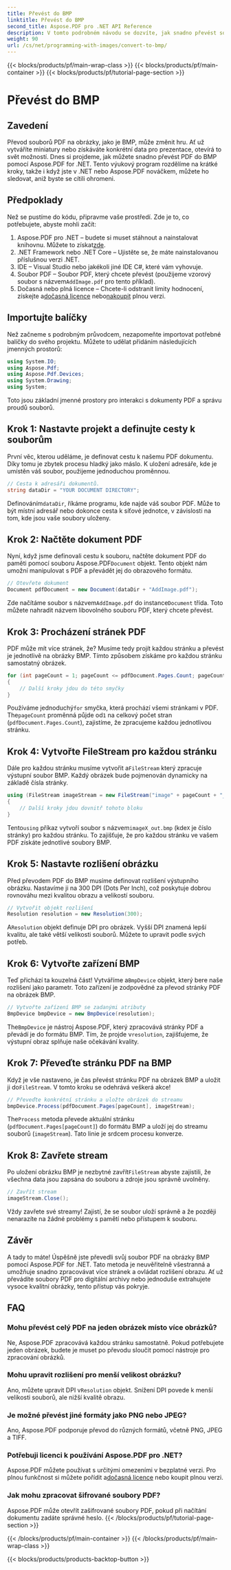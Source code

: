 ```yaml
---
title: Převést do BMP
linktitle: Převést do BMP
second_title: Aspose.PDF pro .NET API Reference
description: V tomto podrobném návodu se dozvíte, jak snadno převést soubory PDF na obrázky BMP pomocí Aspose.PDF for .NET. Ideální pro .NET vývojáře.
weight: 90
url: /cs/net/programming-with-images/convert-to-bmp/
---
```


{{< blocks/products/pf/main-wrap-class >}}
{{< blocks/products/pf/main-container >}}
{{< blocks/products/pf/tutorial-page-section >}}

# Převést do BMP

## Zavedení

Převod souborů PDF na obrázky, jako je BMP, může změnit hru. Ať už vytváříte miniatury nebo získáváte konkrétní data pro prezentace, otevírá to svět možností. Dnes si projdeme, jak můžete snadno převést PDF do BMP pomocí Aspose.PDF for .NET. Tento výukový program rozdělíme na krátké kroky, takže i když jste v .NET nebo Aspose.PDF nováčkem, můžete ho sledovat, aniž byste se cítili ohromeni.

## Předpoklady

Než se pustíme do kódu, připravme vaše prostředí. Zde je to, co potřebujete, abyste mohli začít:

1.  Aspose.PDF pro .NET – budete si muset stáhnout a nainstalovat knihovnu. Můžete to získat[zde](https://releases.aspose.com/pdf/net/).
2. .NET Framework nebo .NET Core – Ujistěte se, že máte nainstalovanou příslušnou verzi .NET.
3. IDE – Visual Studio nebo jakékoli jiné IDE C#, které vám vyhovuje.
4.  Soubor PDF – Soubor PDF, který chcete převést (použijeme vzorový soubor s názvem`AddImage.pdf` pro tento příklad).
5.  Dočasná nebo plná licence – Chcete-li odstranit limity hodnocení, získejte a[dočasná licence](https://purchase.aspose.com/temporary-license/) nebo[nakoupit](https://purchase.aspose.com/buy) plnou verzi.

## Importujte balíčky

Než začneme s podrobným průvodcem, nezapomeňte importovat potřebné balíčky do svého projektu. Můžete to udělat přidáním následujících jmenných prostorů:

```csharp
using System.IO;
using Aspose.Pdf;
using Aspose.Pdf.Devices;
using System.Drawing;
using System;
```

Toto jsou základní jmenné prostory pro interakci s dokumenty PDF a správu proudů souborů.

## Krok 1: Nastavte projekt a definujte cesty k souborům

První věc, kterou uděláme, je definovat cestu k našemu PDF dokumentu. Díky tomu je zbytek procesu hladký jako máslo. K uložení adresáře, kde je umístěn váš soubor, použijeme jednoduchou proměnnou.


```csharp
// Cesta k adresáři dokumentů.
string dataDir = "YOUR DOCUMENT DIRECTORY";
```

 Definováním`dataDir`, říkáme programu, kde najde váš soubor PDF. Může to být místní adresář nebo dokonce cesta k síťové jednotce, v závislosti na tom, kde jsou vaše soubory uloženy.

## Krok 2: Načtěte dokument PDF

 Nyní, když jsme definovali cestu k souboru, načtěte dokument PDF do paměti pomocí souboru Aspose.PDF`Document` objekt. Tento objekt nám umožní manipulovat s PDF a převádět jej do obrazového formátu.


```csharp
// Otevřete dokument
Document pdfDocument = new Document(dataDir + "AddImage.pdf");
```

 Zde načítáme soubor s názvem`AddImage.pdf` do instance`Document` třída. Toto můžete nahradit názvem libovolného souboru PDF, který chcete převést.

## Krok 3: Procházení stránek PDF

PDF může mít více stránek, že? Musíme tedy projít každou stránku a převést je jednotlivě na obrázky BMP. Tímto způsobem získáme pro každou stránku samostatný obrázek.


```csharp
for (int pageCount = 1; pageCount <= pdfDocument.Pages.Count; pageCount++)
{
    // Další kroky jdou do této smyčky
}
```

Používáme jednoduchý`for` smyčka, která prochází všemi stránkami v PDF. The`pageCount` proměnná půjde od`1` na celkový počet stran (`pdfDocument.Pages.Count`), zajistíme, že zpracujeme každou jednotlivou stránku.

## Krok 4: Vytvořte FileStream pro každou stránku

 Dále pro každou stránku musíme vytvořit a`FileStream` který zpracuje výstupní soubor BMP. Každý obrázek bude pojmenován dynamicky na základě čísla stránky.


```csharp
using (FileStream imageStream = new FileStream("image" + pageCount + "_out" + ".bmp", FileMode.Create))
{
    // Další kroky jdou dovnitř tohoto bloku
}
```

 Tento`using` příkaz vytvoří soubor s názvem`imageX_out.bmp` (kde`X` je číslo stránky) pro každou stránku. To zajišťuje, že pro každou stránku ve vašem PDF získáte jednotlivé soubory BMP.

## Krok 5: Nastavte rozlišení obrázku

Před převodem PDF do BMP musíme definovat rozlišení výstupního obrázku. Nastavíme ji na 300 DPI (Dots Per Inch), což poskytuje dobrou rovnováhu mezi kvalitou obrazu a velikostí souboru.


```csharp
// Vytvořit objekt rozlišení
Resolution resolution = new Resolution(300);
```

 A`Resolution` objekt definuje DPI pro obrázek. Vyšší DPI znamená lepší kvalitu, ale také větší velikosti souborů. Můžete to upravit podle svých potřeb.

## Krok 6: Vytvořte zařízení BMP

 Teď přichází ta kouzelná část! Vytváříme a`BmpDevice` objekt, který bere naše rozlišení jako parametr. Toto zařízení je zodpovědné za převod stránky PDF na obrázek BMP.


```csharp
// Vytvořte zařízení BMP se zadanými atributy
BmpDevice bmpDevice = new BmpDevice(resolution);
```

 The`BmpDevice` je nástroj Aspose.PDF, který zpracovává stránky PDF a převádí je do formátu BMP. Tím, že projde v`resolution`, zajišťujeme, že výstupní obraz splňuje naše očekávání kvality.

## Krok 7: Převeďte stránku PDF na BMP

 Když je vše nastaveno, je čas převést stránku PDF na obrázek BMP a uložit ji do`FileStream`. V tomto kroku se odehrává veškerá akce!


```csharp
// Převeďte konkrétní stránku a uložte obrázek do streamu
bmpDevice.Process(pdfDocument.Pages[pageCount], imageStream);
```

 The`Process` metoda převede aktuální stránku (`pdfDocument.Pages[pageCount]`) do formátu BMP a uloží jej do streamu souborů (`imageStream`). Tato linie je srdcem procesu konverze.

## Krok 8: Zavřete stream

 Po uložení obrázku BMP je nezbytné zavřít`FileStream` abyste zajistili, že všechna data jsou zapsána do souboru a zdroje jsou správně uvolněny.


```csharp
// Zavřít stream
imageStream.Close();
```

Vždy zavřete své streamy! Zajistí, že se soubor uloží správně a že později nenarazíte na žádné problémy s pamětí nebo přístupem k souboru.

## Závěr

A tady to máte! Úspěšně jste převedli svůj soubor PDF na obrázky BMP pomocí Aspose.PDF for .NET. Tato metoda je neuvěřitelně všestranná a umožňuje snadno zpracovávat více stránek a ovládat rozlišení obrazu. Ať už převádíte soubory PDF pro digitální archivy nebo jednoduše extrahujete vysoce kvalitní obrázky, tento přístup vás pokryje.

## FAQ

### Mohu převést celý PDF na jeden obrázek místo více obrázků?
Ne, Aspose.PDF zpracovává každou stránku samostatně. Pokud potřebujete jeden obrázek, budete je muset po převodu sloučit pomocí nástroje pro zpracování obrázků.

### Mohu upravit rozlišení pro menší velikost obrázku?
 Ano, můžete upravit DPI v`Resolution` objekt. Snížení DPI povede k menší velikosti souborů, ale nižší kvalitě obrazu.

### Je možné převést jiné formáty jako PNG nebo JPEG?
Ano, Aspose.PDF podporuje převod do různých formátů, včetně PNG, JPEG a TIFF.

### Potřebuji licenci k používání Aspose.PDF pro .NET?
 Aspose.PDF můžete používat s určitými omezeními v bezplatné verzi. Pro plnou funkčnost si můžete pořídit a[dočasná licence](https://purchase.aspose.com/temporary-license/) nebo koupit plnou verzi.

### Jak mohu zpracovat šifrované soubory PDF?
Aspose.PDF může otevřít zašifrované soubory PDF, pokud při načítání dokumentu zadáte správné heslo.
{{< /blocks/products/pf/tutorial-page-section >}}

{{< /blocks/products/pf/main-container >}}
{{< /blocks/products/pf/main-wrap-class >}}

{{< blocks/products/products-backtop-button >}}
